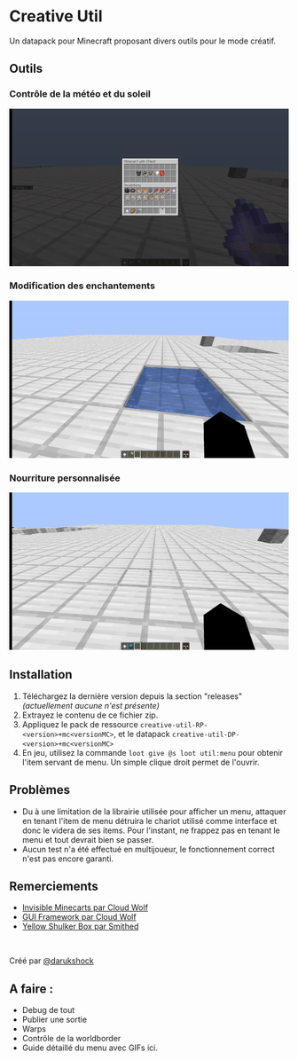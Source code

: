# Creative Util
Un datapack pour Minecraft proposant divers outils pour le mode créatif.

## Outils

### Contrôle de la météo et du soleil
![](https://github.com/Epitygmata/creative-util/blob/main/gallery/weather-daytime.gif)

### Modification des enchantements
![](https://github.com/Epitygmata/creative-util/blob/main/gallery/riptide.gif)

### Nourriture personnalisée
![](https://github.com/Epitygmata/creative-util/blob/main/gallery/eating.gif)

## Installation

1) Téléchargez la dernière version depuis la section "releases" *(actuellement aucune n'est présente)*
2) Extrayez le contenu de ce fichier zip.
3) Appliquez le pack de ressource `creative-util-RP-<version>+mc<versionMC>`, et le datapack `creative-util-DP-<version>+mc<versionMC>` 
4) En jeu, utilisez la commande `loot give @s loot util:menu` pour obtenir l'item servant de menu. Un simple clique droit permet de l'ouvrir.

## Problèmes
 - Du à une limitation de la librairie utilisée pour afficher un menu, attaquer en tenant l'item de menu détruira le chariot utilisé comme interface et  donc le videra de ses items. Pour l'instant, ne frappez pas en tenant le menu et tout devrait bien se passer.
 - Aucun test n'a été effectué en multijoueur, le fonctionnement correct n'est pas encore garanti.

## Remerciements

 - [Invisible Minecarts par Cloud Wolf](https://www.youtube.com/watch?v=gZYxhHAN-Ic)
 - [GUI Framework par Cloud Wolf](https://www.youtube.com/watch?v=Sxnaah2SPzw)
 - [Yellow Shulker Box par Smithed](https://wiki.smithed.dev/guides/yellow-shulker-box/)
 <br>

Créé par [@darukshock](https://github.com/Darukshock)

## A faire :
 - Debug de tout
 - Publier une sortie
 - Warps
 - Contrôle de la worldborder
 - Guide détaillé du menu avec GIFs ici.